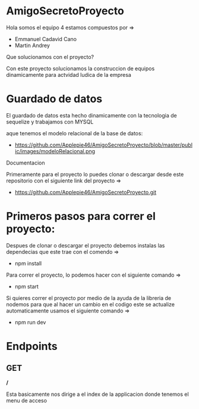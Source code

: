 # AmigoSecretoProyecto

Hola somos el equipo 4 estamos compuestos por =>
- Emmanuel Cadavid Cano
- Martin Andrey

Que solucionamos con el proyecto?

Con este proyecto solucionamos la construccion de equipos dinamicamente para actvidad ludica de la empresa

# Guardado de datos

El guardado de datos esta hecho dinamicamente con la tecnologia de sequelize y trabajamos con MYSQL

aque tenemos el modelo relacional de la base de datos:
- https://github.com/Applepie46/AmigoSecretoProyecto/blob/master/public/images/modeloRelacional.png


Documentacion

Primeramente para el proyecto lo puedes clonar o descargar desde este repositorio con el siguiente link del proyecto =>

- https://github.com/Applepie46/AmigoSecretoProyecto.git

# Primeros pasos para correr el proyecto:

Despues de clonar o descargar el proyecto debemos instalas las dependecias que este trae con el comendo =>

- npm install

Para correr el proyecto, lo podemos hacer con el siguiente comando =>

- npm start

Si quieres correr el proyecto por medio de la ayuda de la libreria de nodemos para que al hacer un cambio en el codigo este se actualize automaticamente usamos el siguiente comando =>

- npm run dev

# Endpoints

## GET

**/**

Esta basicamente nos dirige a el index de la applicacion donde tenemos el menu de acceso









